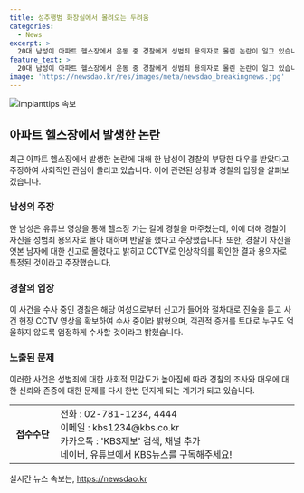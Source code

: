 ```yaml
---
title: 성추행범 화장실에서 몰려오는 두려움
categories:
  - News
excerpt: >
  20대 남성이 아파트 헬스장에서 운동 중 경찰에게 성범죄 용의자로 몰린 논란이 일고 있습니다. 해당 남성은 유튜브 영상을 통해 경찰이 자신을 무시하고 반말을 하며 무고한 사람을 성범죄 용의자로 몰았다고 주장했습니다. 경찰은 여성으로부터의 신고를 절차대로 처리 중이며 관련 CCTV 영상을 확인하고 엄정한 수사를 진행하겠다고 밝혔습니다. 사람들은 이에 대한 논란과 수사 결과에 큰 관심을 보일 전망입니다.
feature_text: >
  20대 남성이 아파트 헬스장에서 운동 중 경찰에게 성범죄 용의자로 몰린 논란이 일고 있습니다. 해당 남성은 유튜브 영상을 통해 경찰이 자신을 무시하고 반말을 하며 무고한 사람을 성범죄 용의자로 몰았다고 주장했습니다. 경찰은 여성으로부터의 신고를 절차대로 처리 중이며 관련 CCTV 영상을 확인하고 엄정한 수사를 진행하겠다고 밝혔습니다. 사람들은 이에 대한 논란과 수사 결과에 큰 관심을 보일 전망입니다.
image: 'https://newsdao.kr/res/images/meta/newsdao_breakingnews.jpg'
---
```


<p><img src="https://newsdao.kr/res/images/meta/newsdao_breakingnews.jpg" alt="implanttips 속보" /></p>

<h2 data-ke-size="size26">아파트 헬스장에서 발생한 논란</h2>

<p data-ke-size="size16">최근 아파트 헬스장에서 발생한 논란에 대해 한 남성이 경찰의 부당한 대우를 받았다고 주장하여 사회적인 관심이 쏠리고 있습니다. 이에 관련된 상황과 경찰의 입장을 살펴보겠습니다.</p>

<h3>남성의 주장</h3>

<p data-ke-size="size16">한 남성은 유튜브 영상을 통해 헬스장 가는 길에 경찰을 마주쳤는데, 이에 대해 경찰이 자신을 성범죄 용의자로 몰아 대하며 반말을 했다고 주장했습니다. 또한, 경찰이 자신을 엿본 남자에 대한 신고로 몰렸다고 밝히고 CCTV로 인상착의를 확인한 결과 용의자로 특정된 것이라고 주장했습니다.</p>

<h3>경찰의 입장</h3>

<p data-ke-size="size16">이 사건을 수사 중인 경찰은 해당 여성으로부터 신고가 들어와 절차대로 진술을 듣고 사건 현장 CCTV 영상을 확보하여 수사 중이라 밝혔으며, 객관적 증거를 토대로 누구도 억울하지 않도록 엄정하게 수사할 것이라고 밝혔습니다.</p>

<h3>노출된 문제</h3>

<p data-ke-size="size16">이러한 사건은 성범죄에 대한 사회적 민감도가 높아짐에 따라 경찰의 조사와 대우에 대한 신뢰와 존중에 대한 문제를 다시 한번 던지게 되는 계기가 되고 있습니다.</p>

<table>
  <colgroup>
    <col width="83" />
    <col width="492" />
  </colgroup>
  <tbody>
    <tr>
        <td style="text-align: center; width: 83px; height: 17px;"><b>접수수단</b></td>
        <td style="width: 492px; height: 17px;">전화 : 02-781-1234, 4444<br />이메일 : kbs1234@kbs.co.kr<br />카카오톡 : 'KBS제보' 검색, 채널 추가<br />네이버, 유튜브에서 KBS뉴스를 구독해주세요!</td>
    </tr>
  </tbody>
</table>
실시간 뉴스 속보는, <a href="https://newsdao.kr" rel="dofollow">https://newsdao.kr</a>


